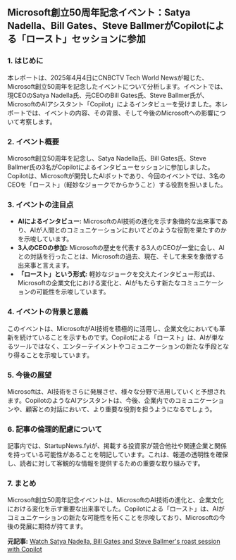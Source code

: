 ## Microsoft創立50周年記念イベント：Satya Nadella、Bill Gates、Steve BallmerがCopilotによる「ロースト」セッションに参加

### 1. はじめに

本レポートは、2025年4月4日にCNBCTV Tech World Newsが報じた、Microsoft創立50周年を記念したイベントについて分析します。イベントでは、現CEOのSatya Nadella氏、元CEOのBill Gates氏、Steve Ballmer氏が、MicrosoftのAIアシスタント「Copilot」によるインタビューを受けました。本レポートでは、イベントの内容、その背景、そして今後のMicrosoftへの影響について考察します。

### 2. イベント概要

Microsoft創立50周年を記念し、Satya Nadella氏、Bill Gates氏、Steve Ballmer氏の3名がCopilotによるインタビューセッションに参加しました。Copilotは、Microsoftが開発したAIボットであり、今回のイベントでは、3名のCEOを「ロースト」（軽妙なジョークでからかうこと）する役割を担いました。

### 3. イベントの注目点

* **AIによるインタビュー:** MicrosoftのAI技術の進化を示す象徴的な出来事であり、AIが人間とのコミュニケーションにおいてどのような役割を果たすのかを示唆しています。
* **3人のCEOの参加:** Microsoftの歴史を代表する3人のCEOが一堂に会し、AIとの対話を行ったことは、Microsoftの過去、現在、そして未来を象徴する出来事と言えます。
* **「ロースト」という形式:** 軽妙なジョークを交えたインタビュー形式は、Microsoftの企業文化における変化と、AIがもたらす新たなコミュニケーションの可能性を示唆しています。

### 4. イベントの背景と意義

このイベントは、MicrosoftがAI技術を積極的に活用し、企業文化においても革新を続けていることを示すものです。Copilotによる「ロースト」は、AIが単なるツールではなく、エンターテイメントやコミュニケーションの新たな手段となり得ることを示唆しています。

### 5. 今後の展望

Microsoftは、AI技術をさらに発展させ、様々な分野で活用していくと予想されます。CopilotのようなAIアシスタントは、今後、企業内でのコミュニケーションや、顧客との対話において、より重要な役割を担うようになるでしょう。

### 6. 記事の倫理的配慮について

記事内では、StartupNews.fyiが、掲載する投資家が競合他社や関連企業と関係を持っている可能性があることを明記しています。これは、報道の透明性を確保し、読者に対して客観的な情報を提供するための重要な取り組みです。

### 7. まとめ

Microsoft創立50周年記念イベントは、MicrosoftのAI技術の進化と、企業文化における変化を示す重要な出来事でした。Copilotによる「ロースト」は、AIがコミュニケーションの新たな可能性を拓くことを示唆しており、Microsoftの今後の発展に期待が持てます。



**元記事:** [Watch Satya Nadella, Bill Gates and Steve Ballmer's roast session with Copilot](https://startupnews.fyi/2025/04/04/watch-satya-nadella-bill-gates-and-steve-ballmers-roast-session-with-copilot/)